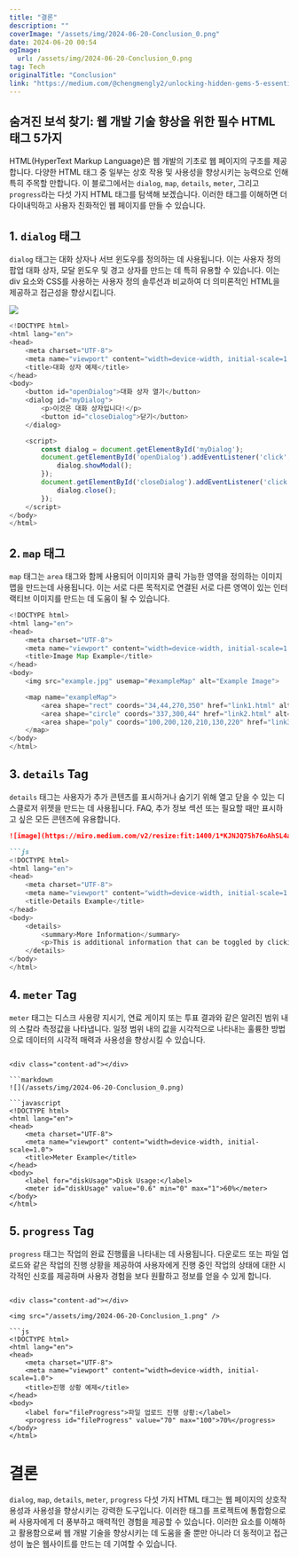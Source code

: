 ```yaml
---
title: "결론"
description: ""
coverImage: "/assets/img/2024-06-20-Conclusion_0.png"
date: 2024-06-20 00:54
ogImage: 
  url: /assets/img/2024-06-20-Conclusion_0.png
tag: Tech
originalTitle: "Conclusion"
link: "https://medium.com/@chengmengly2/unlocking-hidden-gems-5-essential-html-tags-to-enhance-your-web-development-skills-90ce66420679"
---
```



## 숨겨진 보석 찾기: 웹 개발 기술 향상을 위한 필수 HTML 태그 5가지

HTML(HyperText Markup Language)은 웹 개발의 기초로 웹 페이지의 구조를 제공합니다. 다양한 HTML 태그 중 일부는 상호 작용 및 사용성을 향상시키는 능력으로 인해 특히 주목할 만합니다. 이 블로그에서는 `dialog`, `map`, `details`, `meter`, 그리고 `progress`라는 다섯 가지 HTML 태그를 탐색해 보겠습니다. 이러한 태그를 이해하면 더 다이내믹하고 사용자 친화적인 웹 페이지를 만들 수 있습니다.

## 1. `dialog` 태그

`dialog` 태그는 대화 상자나 서브 윈도우를 정의하는 데 사용됩니다. 이는 사용자 정의 팝업 대화 상자, 모달 윈도우 및 경고 상자를 만드는 데 특히 유용할 수 있습니다. 이는 div 요소와 CSS를 사용하는 사용자 정의 솔루션과 비교하여 더 의미론적인 HTML을 제공하고 접근성을 향상시킵니다.

<div class="content-ad"></div>

<img src="https://miro.medium.com/v2/resize:fit:1400/1*X4wMS_9WELuOQ66PjKiLtw.gif" />

```js
<!DOCTYPE html>
<html lang="en">
<head>
    <meta charset="UTF-8">
    <meta name="viewport" content="width=device-width, initial-scale=1.0">
    <title>대화 상자 예제</title>
</head>
<body>
    <button id="openDialog">대화 상자 열기</button>
    <dialog id="myDialog">
        <p>이것은 대화 상자입니다!</p>
        <button id="closeDialog">닫기</button>
    </dialog>

    <script>
        const dialog = document.getElementById('myDialog');
        document.getElementById('openDialog').addEventListener('click', () => {
            dialog.showModal();
        });
        document.getElementById('closeDialog').addEventListener('click', () => {
            dialog.close();
        });
    </script>
</body>
</html>
```

## 2. `map` 태그

`map` 태그는 `area` 태그와 함께 사용되어 이미지와 클릭 가능한 영역을 정의하는 이미지 맵을 만드는데 사용됩니다. 이는 서로 다른 목적지로 연결된 서로 다른 영역이 있는 인터랙티브 이미지를 만드는 데 도움이 될 수 있습니다.

<div class="content-ad"></div>

```js
<!DOCTYPE html>
<html lang="en">
<head>
    <meta charset="UTF-8">
    <meta name="viewport" content="width=device-width, initial-scale=1.0">
    <title>Image Map Example</title>
</head>
<body>
    <img src="example.jpg" usemap="#exampleMap" alt="Example Image">

    <map name="exampleMap">
        <area shape="rect" coords="34,44,270,350" href="link1.html" alt="Link 1">
        <area shape="circle" coords="337,300,44" href="link2.html" alt="Link 2">
        <area shape="poly" coords="100,200,120,210,130,220" href="link3.html" alt="Link 3">
    </map>
</body>
</html>
```

## 3. `details` Tag

`details` 태그는 사용자가 추가 콘텐츠를 표시하거나 숨기기 위해 열고 닫을 수 있는 디스클로저 위젯을 만드는 데 사용됩니다. FAQ, 추가 정보 섹션 또는 필요할 때만 표시하고 싶은 모든 콘텐츠에 유용합니다.

<div class="content-ad"></div>

``` markdown
![image](https://miro.medium.com/v2/resize:fit:1400/1*KJNJQ75h76oAhSL4atPIfw.gif)

```js
<!DOCTYPE html>
<html lang="en">
<head>
    <meta charset="UTF-8">
    <meta name="viewport" content="width=device-width, initial-scale=1.0">
    <title>Details Example</title>
</head>
<body>
    <details>
        <summary>More Information</summary>
        <p>This is additional information that can be toggled by clicking "More Information".</p>
    </details>
</body>
</html>
```

## 4. `meter` Tag

`meter` 태그는 디스크 사용량 지시기, 연료 게이지 또는 투표 결과와 같은 알려진 범위 내의 스칼라 측정값을 나타냅니다. 일정 범위 내의 값을 시각적으로 나타내는 훌륭한 방법으로 데이터의 시각적 매력과 사용성을 향상시킬 수 있습니다.
```

<div class="content-ad"></div>

```markdown
![](/assets/img/2024-06-20-Conclusion_0.png)

```javascript
<!DOCTYPE html>
<html lang="en">
<head>
    <meta charset="UTF-8">
    <meta name="viewport" content="width=device-width, initial-scale=1.0">
    <title>Meter Example</title>
</head>
<body>
    <label for="diskUsage">Disk Usage:</label>
    <meter id="diskUsage" value="0.6" min="0" max="1">60%</meter>
</body>
</html>
```

## 5. `progress` Tag

`progress` 태그는 작업의 완료 진행률을 나타내는 데 사용됩니다. 다운로드 또는 파일 업로드와 같은 작업의 진행 상황을 제공하여 사용자에게 진행 중인 작업의 상태에 대한 시각적인 신호를 제공하며 사용자 경험을 보다 원활하고 정보를 얻을 수 있게 합니다.
```  

<div class="content-ad"></div>

<img src="/assets/img/2024-06-20-Conclusion_1.png" />

```js
<!DOCTYPE html>
<html lang="en">
<head>
    <meta charset="UTF-8">
    <meta name="viewport" content="width=device-width, initial-scale=1.0">
    <title>진행 상황 예제</title>
</head>
<body>
    <label for="fileProgress">파일 업로드 진행 상황:</label>
    <progress id="fileProgress" value="70" max="100">70%</progress>
</body>
</html>
```

# 결론

`dialog`, `map`, `details`, `meter`, `progress` 다섯 가지 HTML 태그는 웹 페이지의 상호작용성과 사용성을 향상시키는 강력한 도구입니다. 이러한 태그를 프로젝트에 통합함으로써 사용자에게 더 풍부하고 매력적인 경험을 제공할 수 있습니다. 이러한 요소를 이해하고 활용함으로써 웹 개발 기술을 향상시키는 데 도움을 줄 뿐만 아니라 더 동적이고 접근성이 높은 웹사이트를 만드는 데 기여할 수 있습니다.